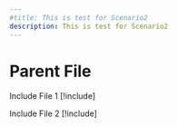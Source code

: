 ```yaml
---
#title: This is test for Scenario2
description: This is test for Scenario2
---
```


# Parent File

Include File 1
[!include[](./includes/Scenario2_includeFile1.md)]

Include File 2
[!include[](./includes/Scenario2_includeFile2.md)]
